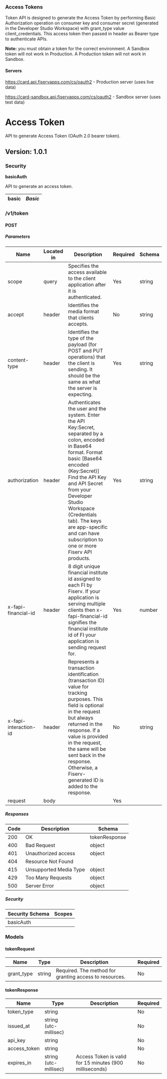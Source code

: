 ### Access Tokens



Token API is designed to generate the Access Token by performing Basic Authorization operation on consumer key and consumer secret (generated in the Developer Studio Workspace) with grant_type value client_credentials. This access token then passed in header as Bearer type to authenticate APIs.

**Note:** you must obtain a token for the correct environment.  A Sandbox token will not work in Production. A Production token will not work in Sandbox.


#### Servers

https://card.api.fiservapps.com/cs/oauth2 - Production server (uses live data)

https://card-sandbox.api.fiservapps.com/cs/oauth2 - Sandbox server (uses test data)



# Access Token
API to generate Access Token (OAuth 2.0 bearer token).

## Version: 1.0.1

### Security
**basicAuth**  

API to generate an access token.

|basic|*Basic*|
|---|---|

### /v1/token

#### POST

##### Parameters

| Name | Located in | Description | Required | Schema |
| ---- | ---------- | ----------- | -------- | ---- |
| scope | query | Specifies the access available to the client application after it is authenticated. | Yes | string |
| accept | header | Identifies the media format that clients accepts. | No | string |
| content-type | header | Identifies the type of the payload (for POST and PUT operations) that the client is sending. It should be the same as what the server is expecting. | Yes | string |
| authorization | header | Authenticates the user and the system. Enter the API Key:Secret, separated by a colon, encoded in Base64 format.  Format basic [Base64 encoded (Key:Secret)] Find the API Key and API Secret from your Developer Studio Workspace (Credentials tab). The keys are app-specific and can have subscription to one or more Fiserv API products. | Yes | string |
| x-fapi-financial-id | header | 8 digit unique financial institute id assigned to each FI by Fiserv. If your application is serving multiple clients then x-fapi-financial-id signifies the financial institute id of FI your application is sending request for. | Yes | number |
| x-fapi-interaction-id | header | Represents a transaction identification (transaction ID) value for tracking purposes. This field is optional in the request but always returned in the response. If a value is provided in the request, the same will be sent back in the response. Otherwise, a Fiserv-generated ID is added to the response. | No | string |
| request | body |  | Yes |  |

##### Responses

| Code | Description | Schema |
| ---- | ----------- | ------ |
| 200 | OK | tokenResponse |
| 400 | Bad Request | object |
| 401 | Unauthorized access | object |
| 404 | Resource Not Found |  |
| 415 | Unsupported Media Type | object |
| 429 | Too Many Requests | object |
| 500 | Server Error | object |

##### Security

| Security Schema | Scopes |
| --- | --- |
| basicAuth | |

### Models


#### tokenRequest

| Name | Type | Description | Required |
| ---- | ---- | ----------- | -------- |
| grant_type | string | Required. The method for granting access to resources. | No |

#### tokenResponse

| Name | Type | Description | Required |
| ---- | ---- | ----------- | -------- |
| token_type | string |  | No |
| issued_at | string (utc-millisec) |  | No |
| api_key | string |  | No |
| access_token | string |  | No |
| expires_in | string (utc-millisec) | Access Token is valid for 15 minutes (900 milliseconds) | No |

